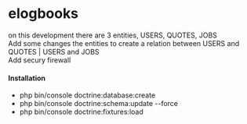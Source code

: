 # elogbooks

on this development there are 3 entities, USERS, QUOTES, JOBS<br/>
Add some changes the entities to create a relation between USERS and QUOTES | USERS and JOBS </br>
 Add secury firewall 

#### Installation
 
- php bin/console doctrine:database:create
- php bin/console doctrine:schema:update --force
- php bin/console doctrine:fixtures:load 

 
 
